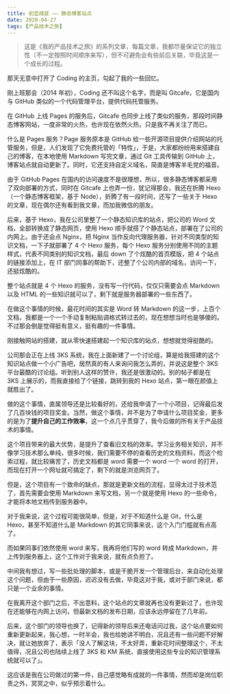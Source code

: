 ```yaml
---
title: 初显成就 —— 静态博客站点
date: 2020-04-27
tags: [产品技术之旅]
---
```


> 这是《我的产品技术之旅》的系列文章，每篇文章，我都尽量保证它的独立性（不一定按照时间顺序来写），但不可避免会有些前后关联，毕竟这是一个成长的过程。

那天无意中打开了 Coding 的主页，勾起了我的一些回忆。

刚上班那会（2014 年初），Coding 还不叫这个名字，而是叫 Gitcafe，它是国内与 GitHub 类似的一个代码管理平台，提供代码托管服务。

在 GitHub 上线 Pages 的服务后，Gitcafe 也同步上线了类似的服务，那段时间静态博客网站，一度非常的火热，也许现在依然火热，只是我不再关注了而已。

什么是 Pages 服务？Page 服务原本是 GitHub 给一些开源项目提供介绍网站的托管服务，但是，人们发现了它免费托管的「特性」，于是，大家都纷纷用来搭建自己的博客，在本地使用 Markdown 写完文章，通过 Git 工具传输到 GitHub 上，博客站点就自动更新了。同时，它还支持自定义域名，简直是博客羊毛党的福音。

由于 GitHub Pages 在国内的访问速度不是很理想，所以，很多静态博客都采用了双向部署的方式，同时在 Gitcafe 上也弄一份，犹记得那会，我还在折腾 Hexo（一个静态博客框架，基于 Node），折腾了有一段时间，还写了一些关于 Hexo 的文章，现在偶尔还有看到我文章，而加我微信的朋友。

后来，基于 Hexo，我在公司里整了一个静态知识库的站点，把公司的 Word 文档，全部转换成了静态网页，使用 Hexo 顺手就搭了个静态站点，部署在了公司的内网上。由于还会点 Nginx，把 Nginx 当作反向代理服务器，针对不同类型的知识文档，一下子就部署了 4 个 Hexo 服务，每个 Hexo 服务分别使用不同的主题样式，代表不同类别的知识文档，最后 down 了个炫酷的首页模版，把 4 个站点的链接添加上，在 IT 部门同事的帮助下，还整了个公司内部的域名，访问一下，还挺炫酷的。

整个站点就是 4 个 Hexo 的服务，没有写一行代码，仅仅只需要会点 Markdown 以及 HTML 的一些知识就可以了，剩下就是服务器部署的一些东西了。

在做这个事情的时候，最花时间的其实是 Word 转 Markdown 的这一步，上百个文档，我都是一个一个手动复制粘贴调格式转过去的，现在想想当时也是够傻的。不过那会倒是觉得挺有意义，挺有趣的一件事情。

刚接触网站的搭建，就从零快速搭建起一个知识库的站点，想想就觉得挺酷的。

公司那会正在上线 3KS 系统，我在上面新建了一个讨论组，算是给我搭建的这个知识站点做一个小广告吧，居然真的有人来询问我怎么弄的，并说这是整个 3KS 平台最酷的讨论组。听到别人这样的赞许，我还是很激动的。别的帖子都是在 3KS 上展示的，而我直接给了个链接，跳转到我的 Hexo 站点，第一眼在颜值上就胜出了。

做的这个事情，直属领导还是比较看好的，还给我申请了一个小项目，记得最后发了几百块钱的项目奖金。当然，做这个事情，并不是为了申请什么项目奖金，更多的是为了**提升自己的工作效率**，这一个点几乎贯穿了，我今后做的所有关于产品技术的事情。

这个项目带来的最大优势，是提升了查看旧文档的效率。学习业务相关知识，并不像学习技术那么单纯，很多时候，我们需要不停的查看历史的文档资料，而这个检索过程，就比较痛苦了，历史文档都是 word 需要一个 word 一个 word 的打开，而现在打开一个网址就可搞定了，剩下的就是浏览网页了。

但是，这个项目有一个致命的缺点，那就是更新文档的流程，显得太过于技术范了，首先需要会使用 Markdown 来写文档，另一个就是使用 Hexo 的一些命令，才能将本地文档传到服务器中。

对于我来说，这个过程可能很简单，但是，对于不知道什么是 Git，什么是 Hexo，甚至不知道什么是 Markdown 的其它同事来说，这个入门门槛就有点高了。

而如果同事们依然使用 word 来写，我再将他们写的 word 转成 Markdown，并上传到服务器上，这个工作对于我来说，就有点负担了。

中间我有想过，写一些批处理的脚本，或是干脆开发一个管理后台，来自动化处理这个问题，但由于一些原因，迟迟没有去做，毕竟这对于我，或对于部门来说，都只是一个业余的事情。

在我离开这个部门之后，不出意料，这个站点的文章就再也没有更新过了，也许现在还能够在内网上访问，但最新文档的发布日期，应该永远停留在了几年前。

后来，这个部门的领导也换了，记得新的领导后来还电话问过我，这个站点要如何重新更新起来，我心想，一时半会，我也给她讲不明白，况且还有一些问题不好解决，就让她放弃了，表示「没人了解这块，不太好弄，重新花时间整理这个，不太值得，况且公司也陆续上线了 3KS 和 KM 系统，直接使用这些专业的知识管理系统就可以了」。

这应该是我在公司做过的第一件，自己感觉略有成就的一件事情，然而却是岗位职责之外，冥冥之中，似乎预示着什么。